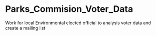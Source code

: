 # Parks_Commision_Voter_Data
Work for local Environmental elected official to analysis voter data and create a mailing list
